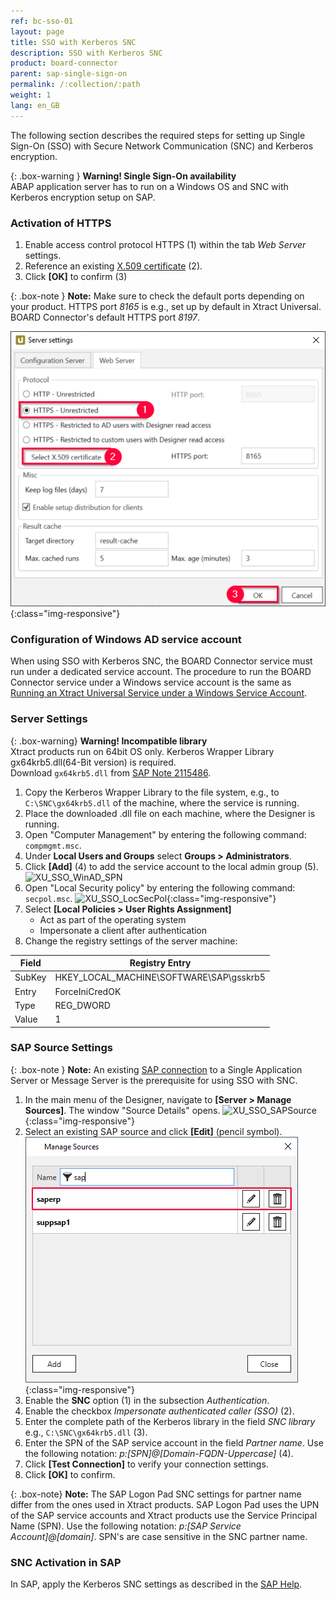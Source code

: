 ```yaml
---
ref: bc-sso-01
layout: page
title: SSO with Kerberos SNC
description: SSO with Kerberos SNC
product: board-connector
parent: sap-single-sign-on
permalink: /:collection/:path
weight: 1
lang: en_GB
---
```

The following section describes the required steps for setting up Single Sign-On (SSO) with Secure Network Communication (SNC) and Kerberos encryption.

{: .box-warning }
**Warning!  Single Sign-On availability** <br> 
ABAP application server has to run on a Windows OS and SNC with Kerberos encryption setup on SAP. <br>


### Activation of HTTPS 

1. Enable access control protocol HTTPS (1) within the tab *Web Server* settings.
2. Reference an existing [X.509 certificate](../../security/install-x.509-Certificate) (2).<br>
3. Click **[OK]** to confirm (3)<br>

{: .box-note }
**Note:** Make sure to check the default ports depending on your product. HTTPS port *8165* is e.g., set up by default in Xtract Universal. BOARD Connector's default HTTPS port *8197*.

![XU_WebServerSettings_https](/img/content/XU_Server_Settings_Webserver_HTTPS.png){:class="img-responsive"}


### Configuration of Windows AD service account
When using SSO with Kerberos SNC, the BOARD Connector service must run under a dedicated service account. 
The procedure to run the BOARD Connector service under a Windows service account is the same as [Running an Xtract Universal Service under a Windows Service Account](../../../xtract-universal/advanced-techniques/service-account).

### Server Settings

{: .box-warning}
**Warning! Incompatible library**  <br>
Xtract products run on 64bit OS only. Kerberos Wrapper Library gx64krb5.dll(64-Bit version) is required. <br>
Download `gx64krb5.dll` from [SAP Note 2115486](https://launchpad.support.sap.com/#/notes/2115486).

1. Copy the Kerberos Wrapper Library to the file system, e.g., to `C:\SNC\gx64krb5.dll` of the machine, where the service is running.
2. Place the downloaded .dll file on each machine, where the Designer is running.
3. Open "Computer Management" by entering the following command: `compmgmt.msc`.
4. Under **Local Users and Groups** select **Groups > Administrators**.
5. Click **[Add]** (4) to add the service account to the local admin group (5).
![XU_SSO_WinAD_SPN](/img/content/admin_groups_xu_service_account.png)
6. Open "Local Security policy" by entering the following command: `secpol.msc`. 
![XU_SSO_LocSecPol](/img/content/XU_SSO_LocSecPol.png){:class="img-responsive"}
7. Select **[Local Policies > User Rights Assignment]**
    - Act as part of the operating system 
    - Impersonate a client after authentication
8. Change the registry settings of the server machine:

**Field** | **Registry Entry**
------------ | -------------
SubKey | HKEY_LOCAL_MACHINE\SOFTWARE\SAP\gsskrb5
Entry | ForceIniCredOK
Type | REG_DWORD
Value | 1


### SAP Source Settings

{: .box-note }
**Note:** An existing [SAP connection](../../introduction/sap-connection) to a Single Application Server or Message Server is the prerequisite for using SSO with SNC.

1. In the main menu of the Designer, navigate to **[Server > Manage Sources]**. The window "Source Details" opens.
![XU_SSO_SAPSource](/img/content/XU_SSO_SAP_Source.png){:class="img-responsive"}
2. Select an existing SAP source and click **[Edit]** (pencil symbol).
![Edit-SAP-source](/img/content/edit_sap_source.png){:class="img-responsive"}
3. Enable the **SNC** option (1) in the subsection *Authentication*.
4. Enable the checkbox *Impersonate authenticated caller (SSO)* (2).
5. Enter the complete path of the Kerberos library in the field *SNC library*
e.g., `C:\SNC\gx64krb5.dll` (3).
6. Enter the SPN of the SAP service account in the field *Partner name*. Use the following notation: *p:[SPN]@[Domain-FQDN-Uppercase]* (4). 
7. Click **[Test Connection]** to verify your connection settings.
8. Click **[OK]** to confirm.

{: .box-note}
**Note:** The SAP Logon Pad SNC settings for partner name differ from the ones used in Xtract products. SAP Logon Pad uses the UPN of the SAP service accounts and Xtract products use the Service Principal Name (SPN). Use the following notation: *p:[SAP Service Account]@[domain]*. SPN's are case sensitive in the SNC partner name.


### SNC Activation in SAP

In SAP, apply the Kerberos SNC settings as described in the [SAP Help](https://help.sap.com/viewer/e815bb97839a4d83be6c4fca48ee5777/7.5.9/EN-US/440ebf6c9b2b0d1ae10000000a114a6b.html).

